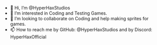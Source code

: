 - 👋 Hi, I’m @HyperHaxStudios
- 👀 I’m interested in Coding and Testing Games.
- 💞️ I’m looking to collaborate on Coding and help making sprites for games.
- 📫 How to reach me by GitHub: @HyperHaxStudios and by Discord: HyperHaxOfficial

<!---
HyperHaxStudios/HyperHaxStudios is a ✨ special ✨ repository because its `README.md` (this file) appears on your GitHub profile.
You can click the Preview link to take a look at your changes.
--->
